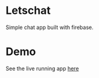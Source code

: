 # Letschat

Simple chat app built with firebase.

# Demo

See the live running app [here](http://ameerthehacker.github.io/letschat/)
